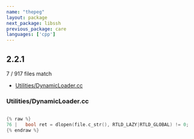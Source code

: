 ```yaml
---
name: "thepeg"
layout: package
next_package: libssh
previous_package: care
languages: ['cpp']
---
```

## 2.2.1
7 / 917 files match

 - [Utilities/DynamicLoader.cc](#utilitiesdynamicloadercc)

### Utilities/DynamicLoader.cc

```cpp

{% raw %}
76 |   bool ret = dlopen(file.c_str(), RTLD_LAZY|RTLD_GLOBAL) != 0;
{% endraw %}

```